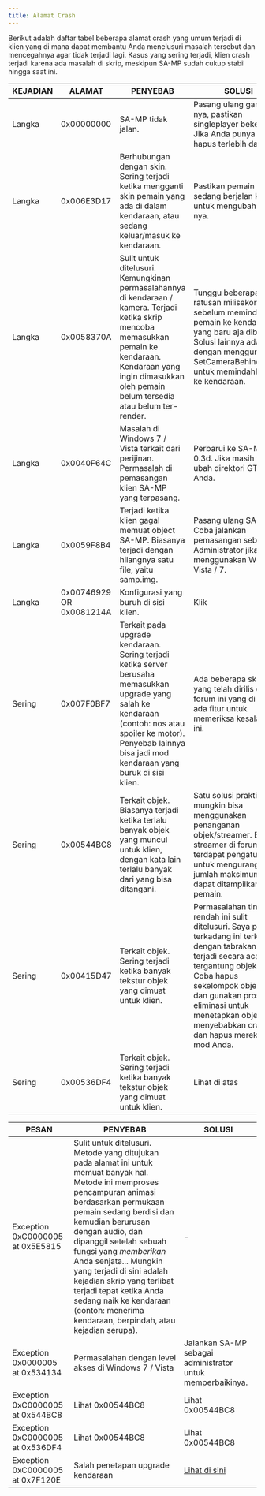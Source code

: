 ```yaml
---
title: Alamat Crash
---
```


Berikut adalah daftar tabel beberapa alamat crash yang umum terjadi di klien yang di mana dapat membantu Anda menelusuri masalah tersebut dan mencegahnya agar tidak terjadi lagi. Kasus yang sering terjadi, klien crash terjadi karena ada masalah di skrip, meskipun SA-MP sudah cukup stabil hingga saat ini.

| KEJADIAN | ALAMAT                   | PENYEBAB                                                                                                                                                                                                                  | SOLUSI                                                                                                                                                                                                                                                                                     |
|----------|--------------------------|---------------------------------------------------------------------------------------------------------------------------------------------------------------------------------------------------------------------------|--------------------------------------------------------------------------------------------------------------------------------------------------------------------------------------------------------------------------------------------------------------------------------------------|
| Langka   | 0x00000000               | SA-MP tidak jalan.                                                                                                                                                                                                        | Pasang ulang game-nya, pastikan singleplayer bekerja. Jika Anda punya mod, hapus terlebih dahulu.                                                                                                                                                                                          |
| Langka   | 0x006E3D17               | Berhubungan dengan skin. Sering terjadi ketika mengganti skin pemain yang ada di dalam kendaraan, atau sedang keluar/masuk ke kendaraan.                                                                                  | Pastikan pemain sedang berjalan kaki untuk mengubah skin-nya.                                                                                                                                                                                                                              |
| Langka   | 0x0058370A               | Sulit untuk ditelusuri. Kemungkinan permasalahannya di kendaraan / kamera. Terjadi ketika skrip mencoba memasukkan pemain ke kendaraan. Kendaraan yang ingin dimasukkan oleh pemain belum tersedia atau belum ter-render. | Tunggu beberapa ratusan milisekon sebelum memindahkan pemain ke kendaraan yang baru aja dibuat. Solusi lainnya adalah dengan menggunakan SetCameraBehindPlayer untuk memindahkannya ke kendaraan.                                                                                          |
| Langka   | 0x0040F64C               | Masalah di Windows 7 / Vista terkait dari perijinan. Permasalah di pemasangan klien SA-MP yang terpasang.                                                                                                                 | Perbarui ke SA-MP 0.3d. Jika masih terjadi, ubah direktori GTASA Anda.                                                                                                                                                                                                                     |
| Langka   | 0x0059F8B4               | Terjadi ketika klien gagal memuat object SA-MP. Biasanya terjadi dengan hilangnya satu file, yaitu samp.img.                                                                                                              | Pasang ulang SA-MP. Coba jalankan pemasangan sebagai Administrator jika Anda menggunakan Windows Vista / 7.                                                                                                                                                                                |
| Langka   | 0x00746929 OR 0x0081214A | Konfigurasi yang buruh di sisi klien.                                                                                                                                                                                     | Klik                                                                                                                                                                                                                                                                                       |
| Sering   | 0x007F0BF7               | Terkait pada upgrade kendaraan. Sering terjadi ketika server berusaha memasukkan upgrade yang salah ke kendaraan (contoh: nos atau spoiler ke motor). Penyebab lainnya bisa jadi mod kendaraan yang buruk di sisi klien.  | Ada beberapa skrip yang telah dirilis di forum ini yang di mana ada fitur untuk memeriksa kesalahan ini.                                                                                                                                                                                   |
| Sering   | 0x00544BC8               | Terkait objek. Biasanya terjadi ketika terlalu banyak objek yang muncul untuk klien, dengan kata lain terlalu banyak dari yang bisa ditangani.                                                                            | Satu solusi praktis mungkin bisa menggunakan penanganan objek/streamer. Banyak streamer di forum ini terdapat pengaturan untuk mengurangi jumlah maksimum yang dapat ditampilkan untuk pemain.                                                                                             |
| Sering   | 0x00415D47               | Terkait objek. Sering terjadi ketika banyak tekstur objek yang dimuat untuk klien.                                                                                                                                        | Permasalahan tingkat-rendah ini sulit ditelusuri. Saya pikir terkadang ini terkait dengan tabrakan yang terjadi secara acak tergantung objeknya. Coba hapus sekelompok objeknya dan gunakan proses eliminasi untuk menetapkan objek yang menyebabkan crash dan hapus mereka dari mod Anda. |
| Sering   | 0x00536DF4               | Terkait objek. Sering terjadi ketika banyak tekstur objek yang dimuat untuk klien.                                                                                                                                        | Lihat di atas                                                                                                                                                                                                                                                                              |

| PESAN                            | PENYEBAB                                                                                                                                                                                                                                                                                                                                                                                                                                                                  | SOLUSI                                                     |
|----------------------------------|---------------------------------------------------------------------------------------------------------------------------------------------------------------------------------------------------------------------------------------------------------------------------------------------------------------------------------------------------------------------------------------------------------------------------------------------------------------------------|------------------------------------------------------------|
| Exception 0xC0000005 at 0x5E5815 | Sulit untuk ditelusuri. Metode yang ditujukan pada alamat ini untuk memuat banyak hal. Metode ini memproses pencampuran animasi berdasarkan permukaan pemain sedang berdisi dan kemudian berurusan dengan audio, dan dipanggil setelah sebuah fungsi yang _memberikan_ Anda senjata... Mungkin yang terjadi di sini adalah kejadian skrip yang terlibat terjadi tepat ketika Anda sedang naik ke kendaraan (contoh: menerima kendaraan, berpindah, atau kejadian serupa). | -                                                          |
| Exception 0x0000005 at 0x534134  | Permasalahan dengan level akses di Windows 7 / Vista                                                                                                                                                                                                                                                                                                                                                                                                                      | Jalankan SA-MP sebagai administrator untuk memperbaikinya. |
| Exception 0xC0000005 at 0x544BC8 | Lihat 0x00544BC8                                                                                                                                                                                                                                                                                                                                                                                                                                                          | Lihat 0x00544BC8                                           |
| Exception 0xC0000005 at 0x536DF4 | Lihat 0x00544BC8                                                                                                                                                                                                                                                                                                                                                                                                                                                          | Lihat 0x00544BC8                                           |
| Exception 0xC0000005 at 0x7F120E | Salah penetapan upgrade kendaraan                                                                                                                                                                                                                                                                                                                                                                                                                                         | [Lihat di sini](CommonIssues)                              |

